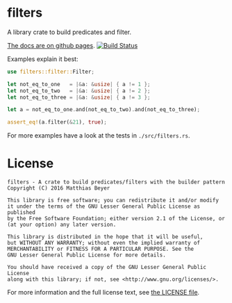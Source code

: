 # filters

A library crate to build predicates and filter.

[The docs are on github pages](https://matthiasbeyer.github.io/filters/).
[![Build Status](https://travis-ci.org/matthiasbeyer/filters.svg?branch=master)](https://travis-ci.org/matthiasbeyer/filters)

Examples explain it best:

```rust
use filters::filter::Filter;

let not_eq_to_one   = |&a: &usize| { a != 1 };
let not_eq_to_two   = |&a: &usize| { a != 2 };
let not_eq_to_three = |&a: &usize| { a != 3 };

let a = not_eq_to_one.and(not_eq_to_two).and(not_eq_to_three);

assert_eq!(a.filter(&21), true);
```

For more examples have a look at the tests in `./src/filters.rs`.

# License

    filters - A crate to build predicates/filters with the builder pattern
    Copyright (C) 2016 Matthias Beyer

    This library is free software; you can redistribute it and/or modify
    it under the terms of the GNU Lesser General Public License as published
    by the Free Software Foundation; either version 2.1 of the License, or
    (at your option) any later version.

    This library is distributed in the hope that it will be useful,
    but WITHOUT ANY WARRANTY; without even the implied warranty of
    MERCHANTABILITY or FITNESS FOR A PARTICULAR PURPOSE. See the
    GNU Lesser General Public License for more details.

    You should have received a copy of the GNU Lesser General Public License
    along with this library; if not, see <http://www.gnu.org/licenses/>.

For more information and the full license text, see
[the LICENSE file](./LICENSE).
